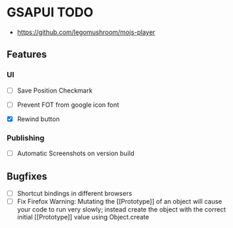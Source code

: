 GSAPUI TODO
===========

+ https://github.com/legomushroom/mojs-player

## Features

### UI
  - [ ] Save Position Checkmark

  - [ ] Prevent FOT from google icon font

  - [x] Rewind button
### Publishing
  - [ ] Automatic Screenshots on version build

## Bugfixes
  - [ ] Shortcut bindings in different browsers
  - [ ] Fix Firefox Warning:
        Mutating the [[Prototype]] of an object will cause your code to run
        very slowly; instead create the object with the correct initial
        [[Prototype]] value using Object.create

